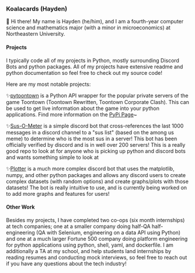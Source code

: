 ### Koalacards (Hayden)

👋 Hi there! My name is Hayden (he/him), and I am a fourth-year computer science and mathematics major (with a minor in microeconomics) at Northeastern University.

#### Projects

I typically code all of my projects in Python, mostly surrounding Discord Bots and python packages. All of my projects have extensive readme and python documentation so feel free to check out my source code!

Here are my most notable projects:

✨[pytoontown](https://github.com/Koalacards/pytoontown) is a Python API wrapper for the popular private servers of the game Toontown (Toontown Rewritten, Toontown Corporate Clash). This can be used to get live information about the game into your python applications. Find more information on the [PyPi Page](https://pypi.org/project/pytoontown/)~

✨[Sus-O-Meter](https://github.com/Koalacards/Sus-O-Meter) is a simple discord bot that cross-references the last 1000 messages in a discord channel to a "sus list" (based on the among us meme) to determine who is the most sus in a server! This bot has been officially verified by discord and is in well over 200 servers! This is a really good repo to look at for anyone who is picking up python and discord bots and wants something simple to look at

✨[Plotter](https://github.com/Koalacards/Plotter) is a much more complex discord bot that uses the matplotlib, numpy, and other python packages and allows any discord users to create complex datasets (with random options) and create graphs/plots with those datasets! The bot is really intuitive to use, and is currently being worked on to add more graphs and features for users!

#### Other Work

Besides my projects, I have completed two co-ops (six month internships) at tech companies; one at a smaller company doing half-QA half-engineering (QA with Selenium, engineering on a data API using Python) and one at a much larger Fortune 500 company doing platform engineering for python applications using python, shell, yaml, and dockerfile. I am additionally a TA at my school, and help students land internships by reading resumes and conducting mock interviews, so feel free to reach out if you have any questions about the tech industry!




<!--
**Koalacards/Koalacards** is a ✨ _special_ ✨ repository because its `README.md` (this file) appears on your GitHub profile.

Here are some ideas to get you started:

- 🔭 I’m currently working on ...
- 🌱 I’m currently learning ...
- 👯 I’m looking to collaborate on ...
- 🤔 I’m looking for help with ...
- 💬 Ask me about ...
- 📫 How to reach me: ...
- 😄 Pronouns: ...
- ⚡ Fun fact: ...
-->
